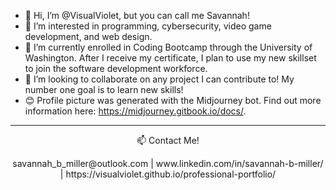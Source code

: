 - 👋 Hi, I’m @VisualViolet, but you can call me Savannah!
- 👀 I’m interested in programming, cybersecurity, video game development, and web design.
- 🌱 I’m currently enrolled in Coding Bootcamp through the University of Washington. After I receive my certificate, I plan to use my new skillset to join the software        development workforce.
- 💞️ I’m looking to collaborate on any project I can contribute to! My number one goal is to learn new skills! 
- :blush: Profile picture was generated with the Midjourney bot. Find out more information here: https://midjourney.gitbook.io/docs/.

---
<p align="center">
📫 Contact Me!
</p>

<p align="center">
savannah_b_miller@outlook.com | www.linkedin.com/in/savannah-b-miller/ | https://visualviolet.github.io/professional-portfolio/
</p>

<!---
savannah-dev/savannah-dev is a ✨ special ✨ repository because its `README.md` (this file) appears on your GitHub profile.
You can click the Preview link to take a look at your changes.
--->
